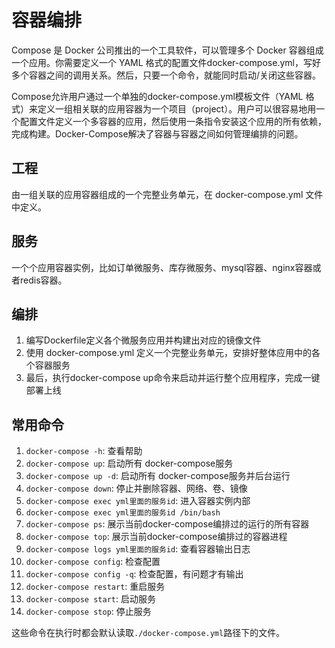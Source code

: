 # 容器编排
Compose 是 Docker 公司推出的一个工具软件，可以管理多个 Docker 容器组成一个应用。你需要定义一个 YAML 格式的配置文件docker-compose.yml，写好多个容器之间的调用关系。然后，只要一个命令，就能同时启动/关闭这些容器。

Compose允许用户通过一个单独的docker-compose.yml模板文件（YAML 格式）来定义一组相关联的应用容器为一个项目（project）。用户可以很容易地用一个配置文件定义一个多容器的应用，然后使用一条指令安装这个应用的所有依赖，完成构建。Docker-Compose解决了容器与容器之间如何管理编排的问题。 

## 工程
由一组关联的应用容器组成的一个完整业务单元，在 docker-compose.yml 文件中定义。

## 服务
一个个应用容器实例，比如订单微服务、库存微服务、mysql容器、nginx容器或者redis容器。

## 编排
1. 编写Dockerfile定义各个微服务应用并构建出对应的镜像文件
2. 使用 docker-compose.yml 定义一个完整业务单元，安排好整体应用中的各个容器服务
3. 最后，执行docker-compose up命令来启动并运行整个应用程序，完成一键部署上线

## 常用命令
1. `docker-compose -h`: 查看帮助
2. `docker-compose up`: 启动所有 docker-compose服务
3. `docker-compose up -d`: 启动所有 docker-compose服务并后台运行
4. `docker-compose down`: 停止并删除容器、网络、卷、镜像
5. `docker-compose exec yml里面的服务id`: 进入容器实例内部
6. `docker-compose exec yml里面的服务id /bin/bash`
7. `docker-compose ps`: 展示当前docker-compose编排过的运行的所有容器
8. `docker-compose top`: 展示当前docker-compose编排过的容器进程
9. `docker-compose logs yml里面的服务id`: 查看容器输出日志
10. `docker-compose config`: 检查配置
11. `docker-compose config -q`: 检查配置，有问题才有输出
12. `docker-compose restart`: 重启服务
13. `docker-compose start`: 启动服务
14. `docker-compose stop`: 停止服务

这些命令在执行时都会默认读取`./docker-compose.yml`路径下的文件。